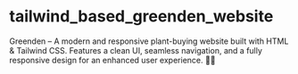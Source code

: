 # tailwind_based_greenden_website
Greenden – A modern and responsive plant-buying website built with HTML &amp; Tailwind CSS. Features a clean UI, seamless navigation, and a fully responsive design for an enhanced user experience. 🌿✨
